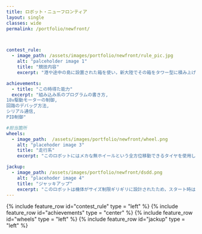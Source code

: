 ```yaml
---
title: ロボット・ニューフロンティア
layout: single
classes: wide
permalink: /portfolio/newfront/



contest_rule:
  - image_path: /assets/images/portfolio/newfront/rule_pic.jpg
    alt: "palceholder image 1"
    title: "競技内容"
    excerpt: "港や途中の島に設置された箱を使い，新大陸でその箱をタワー型に積み上げて高さを競う競技です."

achievements:
  - title: "この時得た能力"
  excerpt: "組み込み系のプログラムの書き方,  
18v駆動モーターの制御,  
回路のデバッグ方法,  
シリアル通信,  
PID制御"

#担当箇所
wheels:
  - image_path:  /assets/images/portfolio/newfront/wheel.png
    alt: "placehoder image 3"
    title: "走行系"
    excerpt: "このロボットにはメカな無ホイールという全方位移動できるタイヤを使用しました．モーターはブラシレスモータを用い，高速移動が可能になっています．"

jackup:
  - image_path: /assets/images/portfolio/newfront/dsdd.png
    alt: "placehoder image 4"
    title: "ジャッキアップ"
    excerpt: "このロボットは機体がサイズ制限ギリギリに設計されたため，スタート時はタイヤをロボットの内側に折りたたむ機能を取り付けました．これは角度センサを取り付けて，９０度毎で保持するように制御しました．"
---
```



{% include  feature_row id="contest_rule" type = "left" %}
{% include  feature_row id="achievements" type = "center" %}
{% include  feature_row id="wheels" type = "left" %}
{% include  feature_row id="jackup" type = "left" %}
